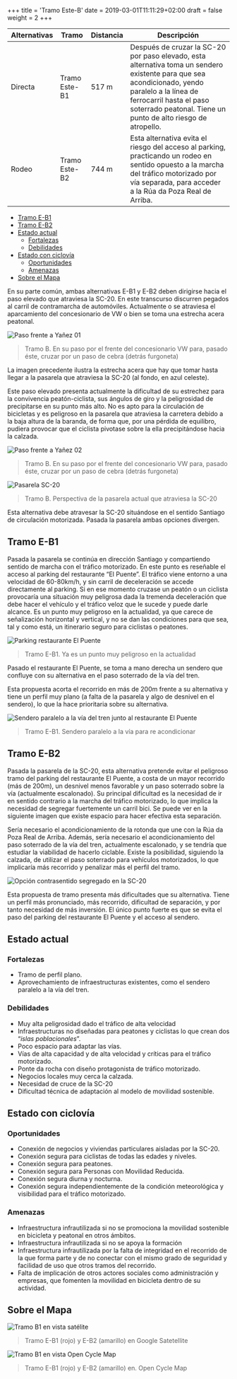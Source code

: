 +++
title = 'Tramo Este-B'
date = 2019-03-01T11:11:29+02:00
draft = false
weight = 2
+++

| Alternativas  | Tramo | Distancia | Descripción
|---|---|---|---
| Directa | Tramo Este-B1 | 517 m | Después de cruzar la SC-20 por paso elevado, esta alternativa toma un sendero existente para que sea acondicionado, yendo paralelo a la línea de ferrocarril hasta el paso soterrado peatonal. Tiene un punto de alto riesgo de atropello.
| Rodeo | Tramo Este-B2 | 744 m | Esta alternativa evita el riesgo del acceso al parking, practicando un rodeo en sentido opuesto a la marcha del tráfico motorizado por vía separada, para acceder a la Rúa da Poza Real de Arriba.

- [Tramo E-B1](#tramo-e-b1)
- [Tramo E-B2](#tramo-e-b2)
- [Estado actual](#estado-actual)
  - [Fortalezas](#fortalezas)
  - [Debilidades](#debilidades)
- [Estado con ciclovía](#estado-con-ciclovía)
  - [Oportunidades](#oportunidades)
  - [Amenazas](#amenazas)
- [Sobre el Mapa](#sobre-el-mapa)

En su parte común, ambas alternativas E-B1 y E-B2 deben dirigirse hacia el paso elevado que atraviesa la SC-20. En este transcurso discurren pegados al carril de contramarcha de automóviles. Actualmente o se atraviesa el aparcamiento del concesionario de VW o bien se toma una estrecha acera peatonal.

![Paso frente a Yañez 01](img/paso-frente-a-concesionario-vw-01.png)

> Tramo B. En su paso por el frente del concesionario VW para, pasado éste, cruzar por un paso de cebra (detrás furgoneta)

La imagen precedente ilustra la estrecha acera que hay que tomar hasta llegar a la pasarela que atraviesa la SC-20 (al fondo, en azul celeste).

Este paso elevado presenta actualmente la dificultad de su estrechez para la convivencia peatón-ciclista, sus ángulos de giro y la peligrosidad de precipitarse en su punto más alto. No es apto para la circulación de bicicletas y es peligroso en la pasarela que atraviesa la carretera debido a la baja altura de la baranda, de forma que, por una pérdida de equilibro, pudiera provocar que el ciclista pivotase sobre la ella precipitándose hacia la calzada.

![Paso frente a Yañez 02](img/paso-frente-a-concesionario-vw-02.png)

> Tramo B. En su paso por el frente del concesionario VW para, pasado éste, cruzar por un paso de cebra (detrás furgoneta)

![Pasarela SC-20](img/pasarela-sc20.png)

> Tramo B. Perspectiva de la pasarela actual que atraviesa la SC-20

Esta alternativa debe atravesar la SC-20 situándose en el sentido Santiago de circulación motorizada. Pasada la pasarela ambas opciones divergen.

## Tramo E-B1

Pasada la pasarela se continúa en dirección Santiago y compartiendo sentido de marcha con el tráfico motorizado. En este punto es reseñable el acceso al parking del restaurante “El Puente”. El tráfico viene entorno a una velocidad de 60-80km/h, y sin carril de deceleración se accede directamente al parking. Si en ese momento cruzase un peatón o un ciclista provocaría una situación muy peligrosa dada la tremenda deceleración que debe hacer el vehículo y el tráfico veloz que le sucede y puede darle alcance. Es un punto muy peligroso en la actualidad, ya que carece de señalización horizontal y vertical, y no se dan las condiciones para que sea, tal y como está, un itinerario seguro para ciclistas o peatones.

![Parking restaurante El Puente](img/parking-restaurante-el-puente.png)

> Tramo E-B1. Ya es un punto muy peligroso en la actualidad

Pasado el restaurante El Puente, se toma a mano derecha un sendero que confluye con su alternativa en el paso soterrado de la vía del tren.

Esta propuesta acorta el recorrido en más de 200m frente a su alternativa y tiene un perfil muy plano (a falta de la pasarela y algo de desnivel en el sendero), lo que la hace prioritaria sobre su alternativa.

![Sendero paralelo a la vía del tren junto al restaurante El Puente](img/sendero-paralelo-via-tren-restaurante-el-puente.png)

> Tramo E-B1. Sendero paralelo a la vía para re acondicionar

## Tramo E-B2

Pasada la pasarela de la SC-20, esta alternativa pretende evitar el peligroso tramo del parking del restaurante El Puente, a costa de un mayor recorrido (más de 200m), un desnivel menos favorable y un paso soterrado sobre la vía (actualmente escalonado). Su principal dificultad es la necesidad de ir en sentido contrario a la marcha del tráfico motorizado, lo que implica la necesidad de segregar fuertemente un carril bici. Se puede ver en la siguiente imagen que existe espacio para hacer efectiva esta separación.

Sería necesario el acondicionamiento de la rotonda que une con la Rúa da Poza Real de Arriba. Además, sería necesario el acondicionamiento del paso soterrado de la vía del tren, actualmente escalonado, y se tendría que estudiar la viabilidad de hacerlo ciclable. Existe la posibilidad, siguiendo la calzada, de utilizar el paso soterrado para vehículos motorizados, lo que implicaría más recorrido y penalizar más el perfil del tramo.

![Opción contrasentido segregado en la SC-20](img/contrasentido-sc20.png)

Esta propuesta de tramo presenta más dificultades que su alternativa. Tiene un perfil más pronunciado, más recorrido, dificultad de separación, y por tanto necesidad de más inversión. El único punto fuerte es que se evita el paso del parking del restaurante El Puente y el acceso al sendero.

## Estado actual

### Fortalezas

- Tramo de perfil plano.
- Aprovechamiento de infraestructuras existentes, como el sendero paralelo a la vía del tren.

### Debilidades

- Muy alta peligrosidad dado el tráfico de alta velocidad
- Infraestructuras no diseñadas para peatones y ciclistas lo que crean dos “*islas poblacionales*”.
- Poco espacio para adaptar las vías.
- Vías de alta capacidad y de alta velocidad y críticas para el tráfico motorizado.
- Ponte da rocha con diseño protagonista de tráfico motorizado.
- Negocios locales muy cerca la calzada.
- Necesidad de cruce de la SC-20
- Dificultad técnica de adaptación al modelo de movilidad sostenible.

## Estado con ciclovía

### Oportunidades

- Conexión de negocios y viviendas particulares aisladas por la SC-20.
- Conexión segura para ciclistas de todas las edades y niveles.
- Conexión segura para peatones.
- Conexión segura para Personas con Movilidad Reducida.
- Conexión segura diurna y nocturna.
- Conexión segura independientemente de la condición meteorológica y visibilidad para el tráfico motorizado.

### Amenazas

- Infraestructura infrautilizada si no se promociona la movilidad sostenible en bicicleta y peatonal en otros ámbitos.
- Infraestructura infrautilizada si no se apoya la formación
- Infraestructura infrautilizada por la falta de integridad en el recorrido de la que forma parte y de no conectar con el mismo grado de seguridad y facilidad de uso que otros tramos del recorrido.
- Falta de implicación de otros actores sociales como administración y empresas, que fomenten la movilidad en bicicleta dentro de su actividad.

## Sobre el Mapa

![Tramo B1 en vista satélite](img/mapa-tramo-b-satelite.png)

> Tramo E-B1 (rojo) y E-B2 (amarillo) en Google Satetellite

![Tramo B1 en vista Open Cycle Map](img/mapa-tramo-b-ocm.png)

> Tramo E-B1 (rojo) y E-B2 (amarillo) en. Open Cycle Map
